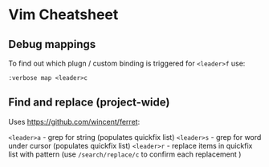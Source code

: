 # Vim Cheatsheet

## Debug mappings
To find out which plugn / custom binding is triggered for `<leader>f` use:
```
:verbose map <leader>c
```

## Find and replace (project-wide)
Uses https://github.com/wincent/ferret:

`<leader>a` - grep for string (populates quickfix list)
`<leader>s` - grep for word under cursor (populates quickfix list)
`<leader>r` - replace items in quickfix list with pattern (use `/search/replace/c` to confirm each replacement )


